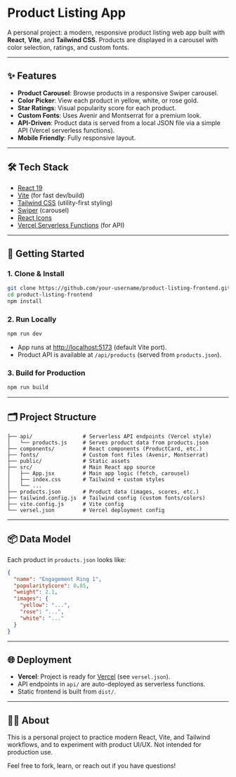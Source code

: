 # Product Listing App

A personal project: a modern, responsive product listing web app built with **React**, **Vite**, and **Tailwind CSS**. Products are displayed in a carousel with color selection, ratings, and custom fonts.

---

## ✨ Features

- **Product Carousel**: Browse products in a responsive Swiper carousel.
- **Color Picker**: View each product in yellow, white, or rose gold.
- **Star Ratings**: Visual popularity score for each product.
- **Custom Fonts**: Uses Avenir and Montserrat for a premium look.
- **API-Driven**: Product data is served from a local JSON file via a simple API (Vercel serverless functions).
- **Mobile Friendly**: Fully responsive layout.

---

## 🛠️ Tech Stack

- [React 19](https://react.dev/)
- [Vite](https://vitejs.dev/) (for fast dev/build)
- [Tailwind CSS](https://tailwindcss.com/) (utility-first styling)
- [Swiper](https://swiperjs.com/) (carousel)
- [React Icons](https://react-icons.github.io/react-icons/)
- [Vercel Serverless Functions](https://vercel.com/docs/functions) (for API)

---

## 🚀 Getting Started

### 1. Clone & Install

```bash
git clone https://github.com/your-username/product-listing-frontend.git
cd product-listing-frontend
npm install
```

### 2. Run Locally

```bash
npm run dev
```

- App runs at [http://localhost:5173](http://localhost:5173) (default Vite port).
- Product API is available at `/api/products` (served from `products.json`).

### 3. Build for Production

```bash
npm run build
```

---

## 🗂️ Project Structure

```
├── api/                # Serverless API endpoints (Vercel style)
│   └── products.js     # Serves product data from products.json
├── components/         # React components (ProductCard, etc.)
├── fonts/              # Custom font files (Avenir, Montserrat)
├── public/             # Static assets
├── src/                # Main React app source
│   ├── App.jsx         # Main app logic (fetch, carousel)
│   ├── index.css       # Tailwind + custom styles
│   └── ...
├── products.json       # Product data (images, scores, etc.)
├── tailwind.config.js  # Tailwind config (custom fonts/colors)
├── vite.config.js      # Vite config
└── versel.json         # Vercel deployment config
```

---

## 📦 Data Model

Each product in `products.json` looks like:

```json
{
  "name": "Engagement Ring 1",
  "popularityScore": 0.85,
  "weight": 2.1,
  "images": {
    "yellow": "...",
    "rose": "...",
    "white": "..."
  }
}
```

---

## 🌐 Deployment

- **Vercel**: Project is ready for [Vercel](https://vercel.com/) (see `versel.json`).
- API endpoints in `api/` are auto-deployed as serverless functions.
- Static frontend is built from `dist/`.

---

## 🙋‍♂️ About

This is a personal project to practice modern React, Vite, and Tailwind workflows, and to experiment with product UI/UX. Not intended for production use.

Feel free to fork, learn, or reach out if you have questions!

